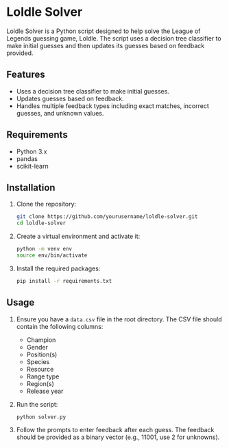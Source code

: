 # Loldle Solver

Loldle Solver is a Python script designed to help solve the League of Legends guessing game, Loldle. The script uses a decision tree classifier to make initial guesses and then updates its guesses based on feedback provided.

## Features

- Uses a decision tree classifier to make initial guesses.
- Updates guesses based on feedback.
- Handles multiple feedback types including exact matches, incorrect guesses, and unknown values.

## Requirements

- Python 3.x
- pandas
- scikit-learn

## Installation

1. Clone the repository:

   ```bash
   git clone https://github.com/yourusername/loldle-solver.git
   cd loldle-solver

2. Create a virtual environment and activate it:

    ```bash
    python -m venv env
    source env/bin/activate

3. Install the required packages:

    ```bash
    pip install -r requirements.txt


## Usage

1. Ensure you have a `data.csv` file in the root directory. The CSV file should contain the following columns:
   - Champion
   - Gender
   - Position(s)
   - Species
   - Resource
   - Range type
   - Region(s)
   - Release year

2. Run the script:

   ```bash
   python solver.py

3. Follow the prompts to enter feedback after each guess. The feedback should be provided as a binary vector (e.g., 11001, use 2 for unknowns).